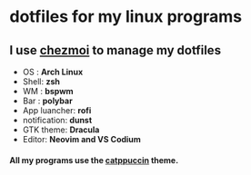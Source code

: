 # dotfiles for my linux programs

## I use [chezmoi](https://www.chezmoi.io/) to manage my dotfiles

- OS : **Arch Linux**
- Shell: **zsh**
- WM : **bspwm**
- Bar : **polybar**
- App luancher: **rofi**
- notification: **dunst**
- GTK theme: **Dracula**
- Editor: **Neovim and VS Codium**

#### All my programs use the [catppuccin](https://github.com/catppuccin/catppuccin) theme.

